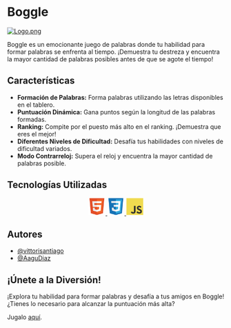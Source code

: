 # Boggle

[![Logo.png](https://i.postimg.cc/yYYTTdsb/Logo.png)](https://postimg.cc/Sj38SmX6)

Boggle es un emocionante juego de palabras donde tu habilidad para formar palabras se enfrenta al tiempo. ¡Demuestra tu destreza y encuentra la mayor cantidad de palabras posibles antes de que se agote el tiempo!

## Características

- **Formación de Palabras:** Forma palabras utilizando las letras disponibles en el tablero.
- **Puntuación Dinámica:** Gana puntos según la longitud de las palabras formadas.
- **Ranking:** Compite por el puesto más alto en el ranking. ¡Demuestra que eres el mejor!
- **Diferentes Niveles de Dificultad:** Desafía tus habilidades con niveles de dificultad variados.
- **Modo Contrarreloj:** Supera el reloj y encuentra la mayor cantidad de palabras posible.

## Tecnologías Utilizadas

<p align="center">
  <a href="https://developer.mozilla.org/en-US/docs/Web/HTML" target="_blank" rel="noreferrer">
    <img src="https://raw.githubusercontent.com/devicons/devicon/master/icons/html5/html5-original.svg" alt="html5" width="40" height="40"/>
  </a>
  <a href="https://developer.mozilla.org/en-US/docs/Web/CSS" target="_blank" rel="noreferrer">
    <img src="https://raw.githubusercontent.com/devicons/devicon/master/icons/css3/css3-original.svg" alt="css3" width="40" height="40"/>
  </a>
  <a href="https://developer.mozilla.org/en-US/docs/Web/JavaScript" target="_blank" rel="noreferrer">
    <img src="https://raw.githubusercontent.com/devicons/devicon/master/icons/javascript/javascript-original.svg" alt="javascript" width="40" height="40"/>
  </a>
</p>

## Autores

- [@vittorisantiago](https://github.com/vittorisantiago)
- [@AaguDiaz](https://github.com/AaguDiaz)

## ¡Únete a la Diversión!

¡Explora tu habilidad para formar palabras y desafía a tus amigos en Boggle! ¿Tienes lo necesario para alcanzar la puntuación más alta?

Jugalo [aquí](https://vittorisantiago.github.io/boggle/).